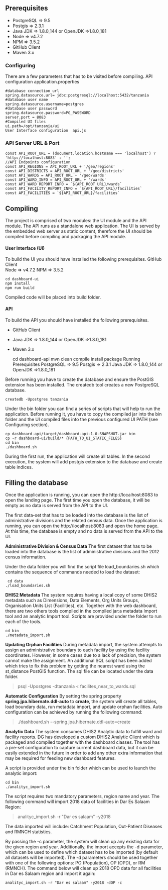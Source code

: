  ## Prerequisites

 - PostgreSQL => 9.5
 - Postgis => 2.3.1
- Java JDK => 1.8.0_144 or OpenJDK  =>1.8.0_181
- Node => v4.7.2
- NPM => 3.5.2
- GitHub Client  
- Maven 3.x

### Configuring 
There are a few parameters that has to be visited before compiling.
API configuration application.properties

    #database connection url 
    spring.datasource.url= jdbc:postgresql://localhost:5432/tanzania
    #database user name 
    spring.datasource.username=postgres
    #database user password
    spring.datasource.password=PG_PASSWORD
    server.port = 8083
    #Compiled UI files
    ui.path=/opt/tanzania/ui
    User Interface configuration  api.js
    

### API Server URL & Port
    const API_ROOT_URL = (document.location.hostname === 'localhost') ? 'http://localhost:8083' : '';
    //API Endpoints configuration
    const API_REGIONS = API_ROOT_URL + '/geo/regions'
    const API_DISTRICTS = API_ROOT_URL + '/geo/districts'
    const API_WARDS = API_ROOT_URL + '/geo/wards'
    const API_WARD_INFO = API_ROOT_URL + '/wards'
    const API_WARD_REPORT_INFO = `${API_ROOT_URL}/wards`
    const API_FACILITY_REPORT_INFO = `${API_ROOT_URL}/facilities`
    const API_FACILITIES = `${API_ROOT_URL}/facilities`


## Compiling 
The project is comprised of two modules: the UI module and the API module. The API runs as a standalone web application. The UI is served by the embedded web server as static content, therefore the UI should be compiled before compiling and packaging the API module.
 #### User Interface (UI)
To build the UI you should have installed the following prerequisites.
GitHub Client  
Node => v4.7.2
NPM => 3.5.2

    cd dashboard-ui
    npm install
    npm run build

Compiled code will be placed into build folder.

#### API 
To build the API  you should have installed the following prerequisites.

 - GitHub Client  
 - Java JDK => 1.8.0_144 or OpenJDK  =>1.8.0_181 
 - Maven 3.x

    cd dashboard-api
    mvn clean compile install package 
    Running 
    Prerequisites 
    PostgreSQL => 9.5
    Postgis => 2.3.1
    Java JDK => 1.8.0_144 or OpenJDK  =>1.8.0_181

Before running you have to create the database and ensure the PostGIS extension has been installed.
The createdb tool creates a new PostgreSQL database.

	createdb -Upostgres tanzania

Under the bin folder you can find a series of scripts that will help to run the application. Before running it, you have to copy the compiled jar into the bin folder and the UI compiled files into the previous configured UI PATH (see Configuring section). 

    cp dashboard-api/target/dashboard-api-1.0-SNAPSHOT.jar bin
    cp -r dashboard-ui/build/* {PATH_TO_UI_STATIC_FILES}
    cd bin
    ./dashboard.sh  

During the first run, the application will create all tables. In the second execution, the system will add postgis extension to the database and create table indices. 

## Filling the database 
Once the application is running, you can open the http://localhost:8083 to open the landing page. The first time you open the database, it will be empty as no data is served from the API to the UI. 

The first data-set that has to be loaded into the database is the list of administrative divisions and the related census data. 
Once the application is running, you can open the http://localhost:8083 and open the home page. At this time, the database is empty and no data is served from the API to the UI.  

**Administrative Division & Census Data** 
The first dataset that has to be loaded into the database is the list of administrative divisions and the 2012 census information.

Under the data folder you will find the script file load_boundaries.sh which contains the sequence of commands needed to load the dataset:

	 cd data
	./load_boundaries.sh  


**DHIS2 Metadata** 
The system requires having a local copy of some DHIS2 metadata such as Dimensions, Data Elements, Org Units Groups, Organisation Units List (Facilities), etc. Together with the web dashboard, there are two others tools compiled in the compiled jar:a metadata Import tool and an analytic Import tool. 
Scripts are provided under the folder to run each of the tools.

	cd bin
	./metadata_import.sh  


**Updating Orphan Facilities**
During metadata import, the system attempts to assign an administrative boundary to each facility by using the facility coordinates. However, in some cases due to a lack of precision, the system cannot make the assignment. An additional SQL script has been added which tries to fix this problem by getting the nearest ward using the st_distance PostGIS function. The sql file can be located under the data folder.

>  psql -Upostgres -dtanzania < facilites_near_to_wards.sql

**Automatic Configuration**
By setting the spring property **spring.jpa.hibernate.ddl-auto** to **create**, the system will create all tables, load boundary data, run metadata import, and update orphan facilities. Auto configuration can be achieved by running the following command:

> ./dashboard.sh --spring.jpa.hibernate.ddl-auto=create 

**Analytic Data** 
The system consumes DHIS2 Analytic data to fulfill ward and facility reports. DG has developed a custom DHIS2 Analytic Client which is packaged and compiled together with the dashboard classes. The tool has a pre-set configuration to capture current dashboard data, but it can be easily extended in the future in order to add any other extra information that may be required for feeding new dashboard features. 

A script is provided under the bin folder which can be used to launch the analytic import:

	cd bin
	./analityc_import.sh 

The script requires two mandatory parameters, region name and year. The following command will import 2018 data of facilities in Dar Es Salaam Region: 

> analityc_import.sh -r "Dar es salaam"  -y2018

The data imported will include: Catchment Population, Out-Patient Diseases and RMNCH statistics.

By passing the -c parameter, the system will clean up any existing data for the given region and year.  Additionally, the import accepts the -d parameter, which can be used to define which dataset has to be imported (by default all datasets will be imported). The -d parameters should be used together with one of the following options:  PO (Population), OP (OPD), or RM (RMNCH).
The command below will clean up 2018 OPD data for all facilities in Dar es Salaam region and import it again:

	analityc_import.sh -r "Dar es salaam" -y2018 -dOP -c



